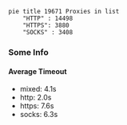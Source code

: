 
```mermaid
pie title 19671 Proxies in list
    "HTTP" : 14498
    "HTTPS": 3880
    "SOCKS" : 3408
```

### Some Info
#### Average Timeout

- mixed: 4.1s
- http: 2.0s
- https: 7.6s
- socks: 6.3s